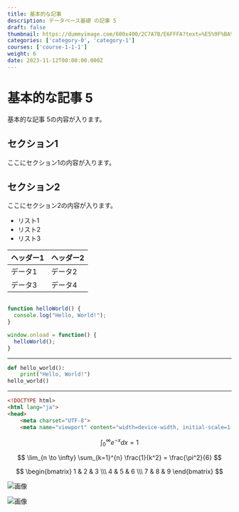 ```yaml
---
title: 基本的な記事
description: データベース基礎 の記事 5
draft: false
thumbnail: https://dummyimage.com/600x400/2C7A7B/E6FFFA?text=%E5%9F%BA%E6%9C%AC%E7%9A%84%E3%81%AA%E8%A8%98%E4%BA%8B
categories: ['category-0', 'category-1']
courses: ['course-1-1-1']
weight: 6
date: 2023-11-12T00:00:00.000Z
---
```


# 基本的な記事 5

基本的な記事 5の内容が入ります。

## セクション1
ここにセクション1の内容が入ります。

## セクション2
ここにセクション2の内容が入ります。

- リスト1
- リスト2
- リスト3

| ヘッダー1 | ヘッダー2 |
| --------- | --------- |
| データ1   | データ2   |
| データ3   | データ4   |

```javascript

function helloWorld() {
  console.log("Hello, World!");
}

window.onload = function() {
  helloWorld();
}

```

---

```python
def hello_world():
    print("Hello, World!")
hello_world()
```

---

```html
<!DOCTYPE html>
<html lang="ja">
<head>
    <meta charset="UTF-8">
    <meta name="viewport" content="width=device-width, initial-scale=1.0">
```

$$
\int_{0}^{\infty} e^{-x} dx = 1
$$

$$
\lim_{n \to \infty} \sum_{k=1}^{n} \frac{1}{k^2} = \frac{\pi^2}{6}
$$

$$
\begin{bmatrix}
1 & 2 & 3 \\\
4 & 5 & 6 \\\
7 & 8 & 9
\end{bmatrix}
$$

![画像](https://dummyimage.com/320x180/2D3748/F5F7FA?text=%E5%9F%BA%E6%9C%AC%E7%9A%84%E3%81%AA%E8%A8%98%E4%BA%8B+5)

![画像](https://dummyimage.com/640x360/1A202C/EDF2F7?text=%E5%9F%BA%E6%9C%AC%E7%9A%84%E3%81%AA%E8%A8%98%E4%BA%8B+5)